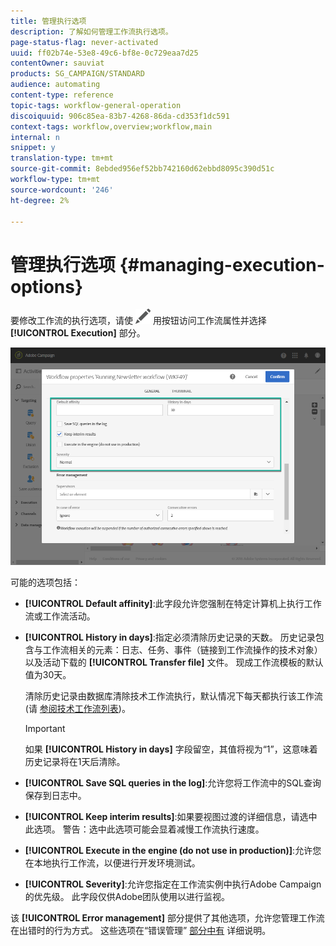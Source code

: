 ```yaml
---
title: 管理执行选项
description: 了解如何管理工作流执行选项。
page-status-flag: never-activated
uuid: ff02b74e-53e8-49c6-bf8e-0c729eaa7d25
contentOwner: sauviat
products: SG_CAMPAIGN/STANDARD
audience: automating
content-type: reference
topic-tags: workflow-general-operation
discoiquuid: 906c85ea-83b7-4268-86da-cd353f1dc591
context-tags: workflow,overview;workflow,main
internal: n
snippet: y
translation-type: tm+mt
source-git-commit: 8ebded956ef52bb742160d62ebbd8095c390d51c
workflow-type: tm+mt
source-wordcount: '246'
ht-degree: 2%

---
```



# 管理执行选项 {#managing-execution-options}

要修改工作流的执行选项，请使 ![](assets/edit_darkgrey-24px.png) 用按钮访问工作流属性并选择 **[!UICONTROL Execution]** 部分。

![](assets/wkf_execution_6.png)

可能的选项包括：

* **[!UICONTROL Default affinity]**:此字段允许您强制在特定计算机上执行工作流或工作流活动。

* **[!UICONTROL History in days]**:指定必须清除历史记录的天数。 历史记录包含与工作流相关的元素：日志、任务、事件（链接到工作流操作的技术对象）以及活动下载的 **[!UICONTROL Transfer file]** 文件。 现成工作流模板的默认值为30天。

   清除历史记录由数据库清除技术工作流执行，默认情况下每天都执行该工作流(请 [参阅技术工作流列表](../../administration/using/technical-workflows.md))。

   >[!IMPORTANT]
   >
   >如果 **[!UICONTROL History in days]** 字段留空，其值将视为“1”，这意味着历史记录将在1天后清除。

* **[!UICONTROL Save SQL queries in the log]**:允许您将工作流中的SQL查询保存到日志中。

* **[!UICONTROL Keep interim results]**:如果要视图过渡的详细信息，请选中此选项。 警告：选中此选项可能会显着减慢工作流执行速度。

* **[!UICONTROL Execute in the engine (do not use in production)]**:允许您在本地执行工作流，以便进行开发环境测试。

* **[!UICONTROL Severity]**:允许您指定在工作流实例中执行Adobe Campaign的优先级。 此字段仅供Adobe团队使用以进行监视。

该 **[!UICONTROL Error management]** 部分提供了其他选项，允许您管理工作流在出错时的行为方式。 这些选项在“错误管理” [部分中有](../../automating/using/monitoring-workflow-execution.md#error-management) 详细说明。
